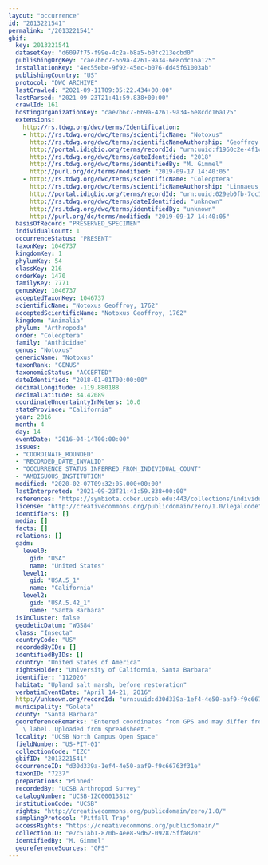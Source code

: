 ```yaml
---
layout: "occurrence"
id: "2013221541"
permalink: "/2013221541"
gbif:
  key: 2013221541
  datasetKey: "d6097f75-f99e-4c2a-b8a5-b0fc213ecbd0"
  publishingOrgKey: "cae7b6c7-669a-4261-9a34-6e8cdc16a125"
  installationKey: "4ec55ebe-9f92-45ec-b076-dd45f61003ab"
  publishingCountry: "US"
  protocol: "DWC_ARCHIVE"
  lastCrawled: "2021-09-11T09:05:22.434+00:00"
  lastParsed: "2021-09-23T21:41:59.838+00:00"
  crawlId: 161
  hostingOrganizationKey: "cae7b6c7-669a-4261-9a34-6e8cdc16a125"
  extensions:
    http://rs.tdwg.org/dwc/terms/Identification:
    - http://rs.tdwg.org/dwc/terms/scientificName: "Notoxus"
      http://rs.tdwg.org/dwc/terms/scientificNameAuthorship: "Geoffroy 1762"
      http://portal.idigbio.org/terms/recordId: "urn:uuid:f1960c2e-4f1c-4125-a497-2831d9cb7fb1"
      http://rs.tdwg.org/dwc/terms/dateIdentified: "2018"
      http://rs.tdwg.org/dwc/terms/identifiedBy: "M. Gimmel"
      http://purl.org/dc/terms/modified: "2019-09-17 14:40:05"
    - http://rs.tdwg.org/dwc/terms/scientificName: "Coleoptera"
      http://rs.tdwg.org/dwc/terms/scientificNameAuthorship: "Linnaeus, 1758"
      http://portal.idigbio.org/terms/recordId: "urn:uuid:029eb0fb-7cc1-4176-bd10-e6f970233e31"
      http://rs.tdwg.org/dwc/terms/dateIdentified: "unknown"
      http://rs.tdwg.org/dwc/terms/identifiedBy: "unknown"
      http://purl.org/dc/terms/modified: "2019-09-17 14:40:05"
  basisOfRecord: "PRESERVED_SPECIMEN"
  individualCount: 1
  occurrenceStatus: "PRESENT"
  taxonKey: 1046737
  kingdomKey: 1
  phylumKey: 54
  classKey: 216
  orderKey: 1470
  familyKey: 7771
  genusKey: 1046737
  acceptedTaxonKey: 1046737
  scientificName: "Notoxus Geoffroy, 1762"
  acceptedScientificName: "Notoxus Geoffroy, 1762"
  kingdom: "Animalia"
  phylum: "Arthropoda"
  order: "Coleoptera"
  family: "Anthicidae"
  genus: "Notoxus"
  genericName: "Notoxus"
  taxonRank: "GENUS"
  taxonomicStatus: "ACCEPTED"
  dateIdentified: "2018-01-01T00:00:00"
  decimalLongitude: -119.880188
  decimalLatitude: 34.42089
  coordinateUncertaintyInMeters: 10.0
  stateProvince: "California"
  year: 2016
  month: 4
  day: 14
  eventDate: "2016-04-14T00:00:00"
  issues:
  - "COORDINATE_ROUNDED"
  - "RECORDED_DATE_INVALID"
  - "OCCURRENCE_STATUS_INFERRED_FROM_INDIVIDUAL_COUNT"
  - "AMBIGUOUS_INSTITUTION"
  modified: "2020-02-07T09:32:05.000+00:00"
  lastInterpreted: "2021-09-23T21:41:59.838+00:00"
  references: "https://symbiota.ccber.ucsb.edu:443/collections/individual/index.php?occid=112026"
  license: "http://creativecommons.org/publicdomain/zero/1.0/legalcode"
  identifiers: []
  media: []
  facts: []
  relations: []
  gadm:
    level0:
      gid: "USA"
      name: "United States"
    level1:
      gid: "USA.5_1"
      name: "California"
    level2:
      gid: "USA.5.42_1"
      name: "Santa Barbara"
  isInCluster: false
  geodeticDatum: "WGS84"
  class: "Insecta"
  countryCode: "US"
  recordedByIDs: []
  identifiedByIDs: []
  country: "United States of America"
  rightsHolder: "University of California, Santa Barbara"
  identifier: "112026"
  habitat: "Upland salt marsh, before restoration"
  verbatimEventDate: "April 14-21, 2016"
  http://unknown.org/recordId: "urn:uuid:d30d339a-1ef4-4e50-aaf9-f9c66763f31e"
  municipality: "Goleta"
  county: "Santa Barbara"
  georeferenceRemarks: "Entered coordinates from GPS and may differ from what is on\
    \ label. Uploaded from spreadsheet."
  locality: "UCSB North Campus Open Space"
  fieldNumber: "US-PIT-01"
  collectionCode: "IZC"
  gbifID: "2013221541"
  occurrenceID: "d30d339a-1ef4-4e50-aaf9-f9c66763f31e"
  taxonID: "7237"
  preparations: "Pinned"
  recordedBy: "UCSB Arthropod Survey"
  catalogNumber: "UCSB-IZC00013812"
  institutionCode: "UCSB"
  rights: "http://creativecommons.org/publicdomain/zero/1.0/"
  samplingProtocol: "Pitfall Trap"
  accessRights: "https://creativecommons.org/publicdomain/"
  collectionID: "e7c51ab1-870b-4ee8-9d62-092875ffa870"
  identifiedBy: "M. Gimmel"
  georeferenceSources: "GPS"
---
```

